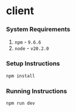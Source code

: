 # client

### System Requirements
1. `npm` - `9.6.6`
2. `node` - `v20.2.0`

### Setup Instructions
```sh
npm install
```

### Running Instructions
```sh
npm run dev
```
